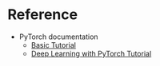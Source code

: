 # Reference

- PyTorch documentation
  - [Basic Tutorial](https://pytorch.org/tutorials/beginner/basics/intro.html)
  - [Deep Learning with PyTorch Tutorial](https://pytorch.org/tutorials/beginner/deep_learning_60min_blitz.html)
